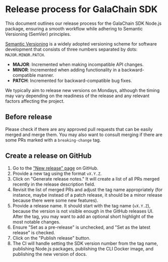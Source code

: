 # Release process for GalaChain SDK

This document outlines our release process for the GalaChain SDK Node.js package, ensuring a smooth workflow while adhering to Semantic Versioning (SemVer) principles.

[Semantic Versioning](https://semver.org/) is a widely adopted versioning scheme for software development that consists of three numbers separated by dots: `MAJOR.MINOR.PATCH`.

- **MAJOR**: Incremented when making incompatible API changes.
- **MINOR**: Incremented when adding functionality in a backward-compatible manner.
- **PATCH**: Incremented for backward-compatible bug fixes.

We typically aim to release new versions on Mondays, although the timing may vary depending on the readiness of the release and any relevant factors affecting the project.

## Before release

Please check if there are any approved pull requests that can be easily merged and merge them. You may also want to consult merging if there are some PRs marked with a `breaking-change` tag.

## Create a release on GitHub

1. Go to the ["New release" page](https://github.com/GalaChain/sdk/releases/new) on GitHub.
2. Provide a new tag using the format `vX.Y.Z`.
3. Click on "Generate release notes." It will create a list of all PRs merged recently in the release description field.
4. Revisit the list of merged PRs and adjust the tag name appropriately (for instance, maybe instead of a patch release, it should be a minor release because there were some new features).
5. Provide a release name. It should start with the tag name (`vX.Y.Z`), because the version is not visible enough in the GitHub releases UI. After the tag, you may want to add an optional short highlight of the most notable changes.
6. Ensure "Set as a pre-release" is unchecked, and "Set as the latest release" is checked.
7. Click on the "Publish release" button.
8. The CI will handle setting the SDK version number from the tag name, publishing Node.js packages, publishing the CLI Docker image, and publishing the new version of docs.
